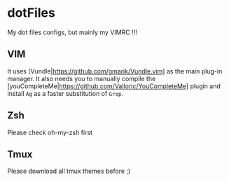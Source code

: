 dotFiles
========

My dot files configs, but mainly my VIMRC !!!

## VIM
It uses [Vundle|https://github.com/gmarik/Vundle.vim] as the main plug-in manager. It also needs you to manually compile
the [youCompleteMe|https://github.com/Valloric/YouCompleteMe] plugin and install `Ag` as a faster substitution of `Grep`.

## Zsh
Please check oh-my-zsh first

## Tmux
Please download all tmux themes before ;)
